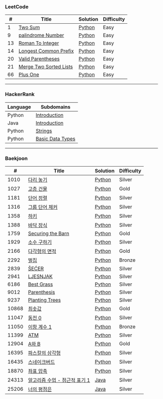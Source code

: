 
### LeetCode

| #   | Title                                                                           | Solution                                     | Difficulty |
| --- | ------------------------------------------------------------------------------- | -------------------------------------------- | ---------- |
| 1   | [Two Sum](https://leetcode.com/problems/two-sum/)                               | [Python](./leetcode/two_sum)                 | Easy       |
| 9   | [palindrome Number](https://leetcode.com/problems/palindrome-number/)           | [Python](./leetcode/palindrome_number/)      | Easy       |
| 13  | [Roman To Integer](https://leetcode.com/problems/roman-to-integer/)             | [Python](./leetcode/roman_to_integer)        | Easy       |
| 14  | [Longest Common Prefix](https://leetcode.com/problems/longest-common-prefix/)   | [Python](./leetcode/longest_common_prefix/)  | Easy       |
| 20  | [Valid Parentheses](https://leetcode.com/problems/valid-parentheses/)           | [Python](./leetcode/valid_parentheses/)      | Easy       |
| 21  | [Merge Two Sorted Lists](https://leetcode.com/problems/merge-two-sorted-lists/) | [Python](./leetcode/merge_two_sorted_lists/) | Easy       |
| 66  | [Plus One](https://leetcode.com/problems/plus-one/description/)                 | [Python](./leetcode/plus_one/)               | Easy       |

---

### HackerRank

| Language | Subdomains                                                |
| -------- | --------------------------------------------------------- |
| Python   | [Introduction](./harkerrank/python/introduction/)         |
| Java     | [Introduction](./harkerrank/java/src/java/introduction/)  |
| Python   | [Strings](./harkerrank/python/strings/)                   |
| Python   | [Basic Data Types](./harkerrank/python/basic-data-types/) |

---

### Baekjoon

| #     | Title                                                                  | Solution                                                               | Difficulty |
| ----- | ---------------------------------------------------------------------- | ---------------------------------------------------------------------- | ---------- |
| 1010  | [다리 놓기](https://www.acmicpc.net/problem/1010)                      | [Python](./baekjoon/python/combinatorics/1010-다리-놓기)               | Silver     |
| 1027  | [고층 건물](https://www.acmicpc.net/problem/1027)                      | [Python](./baekjoon/python/bruteforcing/1027-고층-건물)                | Gold       |
| 1181  | [단어 정렬](https://www.acmicpc.net/problem/1181)                      | [Python](./baekjoon/python/sorting/1181-단어-정렬)                     | Silver     |
| 1316  | [그룹 단어 체커](https://www.acmicpc.net/problem/1316)                 | [Python](./baekjoon/python/string/1316-그룹-단어-체커)                 | Silver     |
| 1358  | [하키](https://www.acmicpc.net/problem/1358)                           | [Python](./baekjoon/python/geometry/1358-하키)                         | Silver     |
| 1388  | [바닥 장식](https://www.acmicpc.net/problem/1388)                      | [Python](./baekjoon/python/graph-theory/1388-바닥-장식)                | Silver     |
| 1759  | [Securing the Barn](https://www.acmicpc.net/problem/1759)              | [Python](./baekjoon/python/bruteforcing/1759-Securing-the-Barn)        | Gold       |
| 1929  | [소수 구하기](https://www.acmicpc.net/problem/1929)                    | [Python](./baekjoon/python/mathematics/1929)                           | Silver     |
| 2166  | [다각형의 면적](https://www.acmicpc.net/problem/2166)                  | [Python](./baekjoon/python/geometry/2166-다각형의-면적)                | Gold       |
| 2292  | [벌집](https://www.acmicpc.net/problem/2292)                           | [Python](./baekjoon/python/geometry/2292-벌집)                         | Bronze     |
| 2839  | [ŠEĆER](https://www.acmicpc.net/problem/2839)                          | [Python](./baekjoon/python/dynamic-programming/2839)                   | Silver     |
| 2941  | [LJESNJAK](https://www.acmicpc.net/problem/2941)                       | [Python](./baekjoon/python/string/2941-LJESNJAK/)                      | Silver     |
| 6186  | [Best Grass](https://www.acmicpc.net/problem/6186)                     | [Python](./baekjoon/python/graph-theory/6186)                          | Silver     |
| 9012  | [Parenthesis](https://www.acmicpc.net/problem/9012)                    | [Python](./baekjoon/python/stack/9012)                                 | Silver     |
| 9237  | [Planting Trees](https://www.acmicpc.net/problem/9237)                 | [Python](./baekjoon/python/greedy/9237)                                | Silver     |
| 10868 | [최솟값](https://www.acmicpc.net/problem/10868)                        | [Python](./baekjoon/python/segment-tree/10868-최솟값)                  | Gold       |
| 11047 | [동전 0](https://www.acmicpc.net/problem/11047)                        | [Python](./baekjoon/python/greedy/11047/)                              | Silver     |
| 11050 | [이항 계수 1](https://www.acmicpc.net/problem/11050)                   | [Python](./baekjoon/python/combinatorics/11050-이항-계수-1/)           | Bronze     |
| 11399 | [ATM](https://www.acmicpc.net/problem/11399)                           | [Python](./baekjoon/python/greedy/11399-ATM/)                          | Silver     |
| 12904 | [A와 B](https://www.acmicpc.net/problem/12904)                         | [Python](./baekjoon/python/string/12904-A와-B/)                        | Gold       |
| 16395 | [파스칼의 삼각형](https://www.acmicpc.net/problem/16395)               | [Python](./baekjoon/python/dynamic-programming/16395-파스칼의-삼각형/) | Silver     |
| 16435 | [스네이크버드](https://www.acmicpc.net/problem/16435)                  | [Python](./baekjoon/python/greedy/16435/)                              | Silver     |
| 18870 | [좌표 압축](https://www.acmicpc.net/problem/18870)                     | [Python](./baekjoon/python/sorting/18870/)                             | Silver     |
| 24313 | [알고리즘 수업 - 점근적 표기 1](https://www.acmicpc.net/problem/24313) | [Java](./baekjoon/java/src/mathematics/Main24313.java)                 | Silver     |
| 25206 | [너의 평점은](https://www.acmicpc.net/problem/25206)                   | [Java](./baekjoon/java/src/string/Main25206.java)                      | Silver     |
